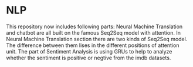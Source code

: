 # NLP
This repository now includes following parts: Neural Machine Translation and chatbot are all built on the famous Seq2Seq model with attention. In Neural Machine Translation section there are two kinds of Seq2Seq model. The difference between them lises in the different positions of attention unit. The part of Sentiment Analysis is using GRUs to help to analyze whether the sentiment is positive or negtive from the imdb datasets.
